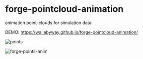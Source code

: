 # forge-pointcloud-animation
animation point-clouds for simulation data


DEMO:  https://wallabyway.github.io/forge-pointcloud-animation/

![points](https://user-images.githubusercontent.com/440241/88243455-4c1cff80-cc45-11ea-91e1-de1d74faae44.jpg)

![forge-points-anim](https://user-images.githubusercontent.com/440241/88244256-1e858580-cc48-11ea-9729-3feac3df0912.gif)
